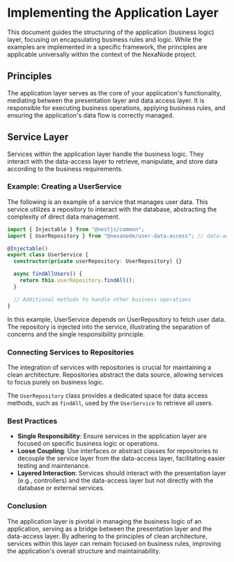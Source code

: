 # Implementing the Application Layer

This document guides the structuring of the application (business logic) layer, focusing on encapsulating business rules and logic. While the examples are implemented in a specific framework, the principles are applicable universally within the context of the NexaNode project.

## Principles

The application layer serves as the core of your application's functionality, mediating between the presentation layer and data access layer. It is responsible for executing business operations, applying business rules, and ensuring the application's data flow is correctly managed.

## Service Layer

Services within the application layer handle the business logic. They interact with the data-access layer to retrieve, manipulate, and store data according to the business requirements.

### Example: Creating a UserService

The following is an example of a service that manages user data. This service utilizes a repository to interact with the database, abstracting the complexity of direct data management.

```typescript
import { Injectable } from "@nestjs/common";
import { UserRepository } from "@nexanode/user-data-access"; // data-access-layer

@Injectable()
export class UserService {
  constructor(private userRepository: UserRepository) {}

  async findAllUsers() {
    return this.userRepository.findAll();
  }

  // Additional methods to handle other business operations
}
```

In this example, UserService depends on UserRepository to fetch user data. The repository is injected into the service, illustrating the separation of concerns and the single responsibility principle.

### Connecting Services to Repositories

The integration of services with repositories is crucial for maintaining a clean architecture. Repositories abstract the data source, allowing services to focus purely on business logic.

The `UserRepository` class provides a dedicated space for data access methods, such as `findAll`, used by the `UserService` to retrieve all users.

### Best Practices

- **Single Responsibility**: Ensure services in the application layer are focused on specific business logic or operations.
- **Loose Coupling**: Use interfaces or abstract classes for repositories to decouple the service layer from the data-access layer, facilitating easier testing and maintenance.
- **Layered Interaction**: Services should interact with the presentation layer (e.g., controllers) and the data-access layer but not directly with the database or external services.

### Conclusion

The application layer is pivotal in managing the business logic of an application, serving as a bridge between the presentation layer and the data-access layer. By adhering to the principles of clean architecture, services within this layer can remain focused on business rules, improving the application's overall structure and maintainability.
